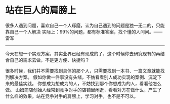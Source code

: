 # 站在巨人的肩膀上


很多人遇到问题，喜欢自己一个人琢磨，认为自己遇到的问题是独一无二的，只能靠自己一个人解决
实际上：99%的问题，都有标准答案，找个懂的人问问。——雷军

---

今天在想一个实现方案，其实业界已经有现成的了，这个时候你去研究现有的再结合自己的需求去做，不是更方便、快捷吗？

很多时候，我们并不需要找到具体的那个人，只需要找到一本书、一篇文章就能找到解决方案。
假如你做一件事没有头绪，不妨看看别人成功实现的案例、沉淀下来的最佳实践。
你想成为想成为的人，不妨找到那个你想成为的人，看看他怎么做。
山姆商店创始人经常到竞争对手的店铺里闲逛，看看对方在做什么，产生了什么样的效果。站在竞争对手的肩膀上，学习对手，也不是不可以。

